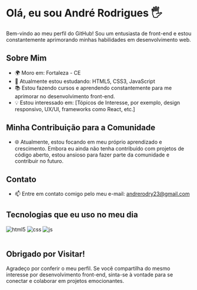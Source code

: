 # Olá, eu sou André Rodrigues 🖐️

Bem-vindo ao meu perfil do GitHub! Sou um entusiasta de front-end e estou constantemente aprimorando minhas habilidades em desenvolvimento web.

## Sobre Mim
- 🌍 Moro em: Fortaleza - CE
- 💼 Atualmente estou estudando: HTML5, CSS3, JavaScript
- 📚 Estou fazendo cursos e aprendendo constantemente para me aprimorar no desenvolvimento front-end.
- 💡 Estou interessado em: [Tópicos de Interesse, por exemplo, design responsivo, UX/UI, frameworks como React, etc.]

## Minha Contribuição para a Comunidade
- 🌐 Atualmente, estou focando em meu próprio aprendizado e crescimento. Embora eu ainda não tenha contribuído com projetos de código aberto, estou ansioso para fazer parte da comunidade e contribuir no futuro.

## Contato
- 📫 Entre em contato comigo pelo meu e-mail: andrerodry23@gmail.com

## Tecnologias que eu uso no meu dia

<div style="display: inline_block">
  <img align="center" alt="html5" src="https://img.shields.io/badge/HTML5-E34F26?style=for-the-badge&logo=html5&logoColor=white" />
  <img align="center" alt="css" src="https://img.shields.io/badge/CSS3-1572B6?style=for-the-badge&logo=css3&logoColor=white" />
  <img align="center" alt="js" src="https://img.shields.io/badge/JavaScript-F7DF1E?style=for-the-badge&logo=javascript&logoColor=black" />
 </div><br/>

## Obrigado por Visitar!
Agradeço por conferir o meu perfil. Se você compartilha do mesmo interesse por desenvolvimento front-end, sinta-se à vontade para se conectar e colaborar em projetos emocionantes.













